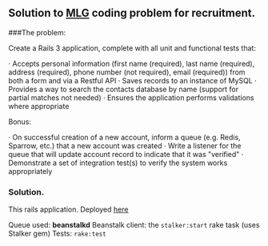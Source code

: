 
## Solution to [MLG](www.majorleaguegaming.com) coding problem for recruitment.

###The problem:

Create a Rails 3 application, complete with all unit and functional tests that:

·          Accepts personal information (first name (required), last name (required), address (required), phone number (not required), email (required)) from both a form and via a Restful API
·          Saves records to an instance of MySQL
·          Provides a way to search the contacts database by name (support for partial matches not needed)
·          Ensures the application performs validations where appropriate

Bonus:

·          On successful creation of a new account, inform a queue (e.g. Redis, Sparrow, etc.) that a new account was created
·          Write a listener for the queue that will update account record to indicate that it was "verified"
·          Demonstrate a set of integration test(s) to verify the system works appropriately

### Solution.

This rails application.
Deployed [here]("")

Queue used: **beanstalkd** 
Beanstalk client: the `stalker:start` rake task (uses Stalker gem)
Tests: `rake:test`